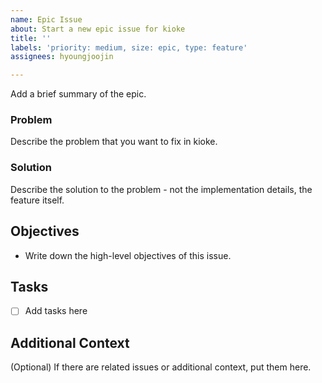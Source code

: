 ```yaml
---
name: Epic Issue
about: Start a new epic issue for kioke
title: ''
labels: 'priority: medium, size: epic, type: feature'
assignees: hyoungjoojin

---
```


Add a brief summary of the epic.

### Problem
Describe the problem that you want to fix in kioke.

### Solution
Describe the solution to the problem - not the implementation details, the feature itself.

## Objectives
- Write down the high-level objectives of this issue.

## Tasks
- [ ] Add tasks here

## Additional Context
(Optional) If there are related issues or additional context, put them here.
